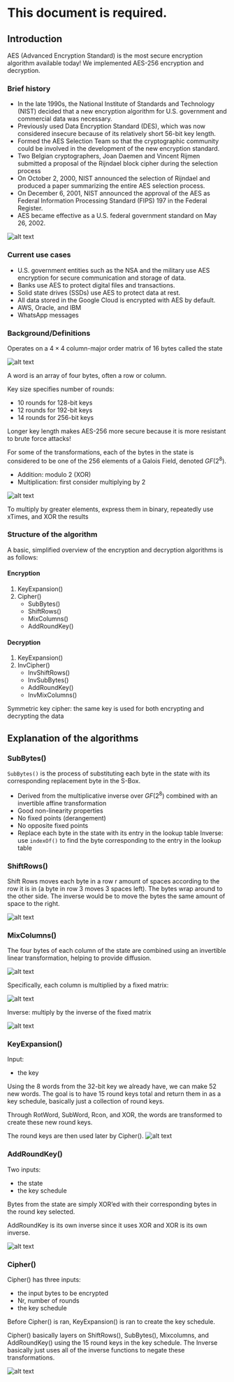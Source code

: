 # This document is required.
## Introduction
AES (Advanced Encryption Standard) is the most secure encryption algorithm available today! We implemented AES-256 encryption and decryption.
### Brief history
- In the late 1990s, the National Institute of Standards and Technology (NIST) decided that a new encryption algorithm for U.S. government and commercial data was necessary.
- Previously used Data Encryption Standard (DES), which was now considered insecure because of its relatively short 56-bit key length.
- Formed the AES Selection Team so that the cryptographic community could be involved in the development of the new encryption standard.
- Two Belgian cryptographers, Joan Daemen and Vincent Rijmen submitted a proposal of the Rijndael block cipher during the selection process
- On October 2, 2000, NIST announced the selection of Rijndael and produced a paper summarizing the entire AES selection process.
- On December 6, 2001, NIST announced the approval of the AES as Federal Information Processing Standard (FIPS) 197 in the Federal Register.
- AES became effective as a U.S. federal government standard on May 26, 2002.

![alt text](images/AES.png)

### Current use cases
- U.S. government entities such as the NSA and the military use AES encryption for secure communication and storage of data.
- Banks use AES to protect digital files and transactions.
- Solid state drives (SSDs) use AES to protect data at rest.
- All data stored in the Google Cloud is encrypted with AES by default.
- AWS, Oracle, and IBM
- WhatsApp messages

### Background/Definitions
Operates on a $4\times 4$ column-major order matrix of 16 bytes called the state

![alt text](images/state.png)

A word is an array of four bytes, often a row or column.

Key size specifies number of rounds:
  - 10 rounds for 128-bit keys
  - 12 rounds for 192-bit keys
  - 14 rounds for 256-bit keys

Longer key length makes AES-256 more secure because it is more resistant to brute force attacks!

For some of the transformations, each of the bytes in the state is considered to be one of the 256 elements of a Galois Field, denoted $GF(2^8)$.
  - Addition: modulo 2 (XOR)
  - Multiplication: first consider multiplying by 2

![alt text](images/mult.png)

To multiply by greater elements, express them in binary, repeatedly use xTimes, and XOR the results

### Structure of the algorithm
A basic, simplified overview of the encryption and decryption algorithms is as follows:
#### Encryption
1. KeyExpansion()
2. Cipher()
   - SubBytes()
   - ShiftRows()
   - MixColumns()
   - AddRoundKey()

#### Decryption
1. KeyExpansion()
2. InvCipher()
   - InvShiftRows()
   - InvSubBytes()
   - AddRoundKey()
   - InvMixColumns()

Symmetric key cipher: the same key is used for both encrypting and decrypting the data

## Explanation of the algorithms
### SubBytes()
`SubBytes()` is the process of substituting each byte in the state with its corresponding replacement byte in the S-Box.
- Derived from the multiplicative inverse over $GF(2^8)$ combined with an invertible affine transformation
- Good non-linearity properties
- No fixed points (derangement)
- No opposite fixed points
- Replace each byte in the state with its entry in the lookup table
Inverse: use `indexOf()` to find the byte corresponding to the entry in the lookup table

### ShiftRows()
Shift Rows moves each byte in a row r amount of spaces according to the row it is in (a byte in row 3 moves 3 spaces left). The bytes wrap around to the other side. The inverse would be to move the bytes the same amount of space to the right.

![alt text](images/SRows.png)

### MixColumns()
The four bytes of each column of the state are combined using an invertible linear transformation, helping to provide diffusion.

![alt text](images/image.png)

Specifically, each column is multiplied by a fixed matrix:

![alt text](images/image-1.png)

Inverse: multiply by the inverse of the fixed matrix

![alt text](images/image-2.png)

### KeyExpansion()
Input:
- the key

Using the 8 words from the 32-bit key we already have, we can make 52 new words. The goal is to have 15 round keys total and return them in as a key schedule, basically just a collection of round keys.

Through RotWord, SubWord, Rcon, and XOR, the words are transformed to create these new round keys.

The round keys are then used later by Cipher().
![alt text](images/KExpansion.png)

### AddRoundKey()
Two inputs:
- the state
- the key schedule

Bytes from the state are simply XOR’ed with their corresponding bytes in the round key selected.

AddRoundKey is its own inverse since it uses XOR and XOR is its own inverse.

![alt text](images/AddRKey.png)

### Cipher()

Cipher() has three inputs:
- the input bytes to be encrypted
- Nr, number of rounds
- the key schedule

Before Cipher() is ran, KeyExpansion() is ran to create the key schedule.

Cipher() basically layers on ShiftRows(), SubBytes(),  Mixcolumns, and AddRoundKey() using the 15 round keys in the key schedule. The Inverse basically just uses all of the inverse functions to negate these transformations.

![alt text](images/Cipher.png)